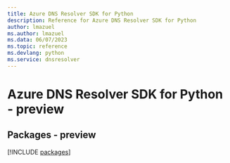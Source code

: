 ```yaml
---
title: Azure DNS Resolver SDK for Python
description: Reference for Azure DNS Resolver SDK for Python
author: lmazuel
ms.author: lmazuel
ms.data: 06/07/2023
ms.topic: reference
ms.devlang: python
ms.service: dnsresolver
---
```

# Azure DNS Resolver SDK for Python - preview
## Packages - preview
[!INCLUDE [packages](dns-resolver-index.md)]